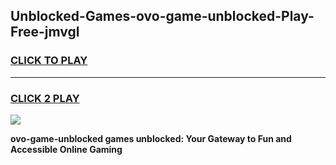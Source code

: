 
## Unblocked-Games-ovo-game-unblocked-Play-Free-jmvgl
<h3>
<a href="https://premium76.site?title=ovo-game-unblocked&ref=09A">CLICK TO PLAY</a></h3>
<hr>

<h3>
<a href="https://premium76.site?title=ovo-game-unblocked&ref=09A">CLICK 2 PLAY</a>
  
</h3>

<a href="https://premium76.site?title=ovo-game-unblocked&ref=09A"><img src="https://clearcache.store/games.png"></a>


**ovo-game-unblocked games unblocked: Your Gateway to Fun and Accessible Online Gaming**
